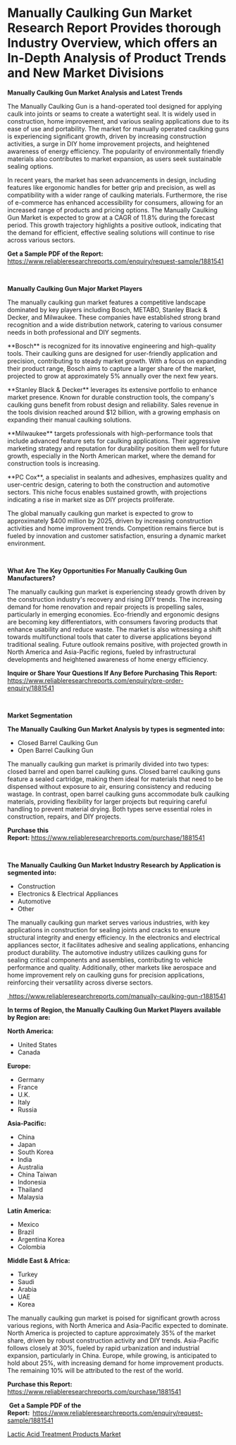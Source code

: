 <p><h1>Manually Caulking Gun Market Research Report Provides thorough Industry Overview, which offers an In-Depth Analysis of Product Trends and New Market Divisions</h1></p><p><strong>Manually Caulking Gun Market Analysis and Latest Trends</strong></p>
<p><p>The Manually Caulking Gun is a hand-operated tool designed for applying caulk into joints or seams to create a watertight seal. It is widely used in construction, home improvement, and various sealing applications due to its ease of use and portability. The market for manually operated caulking guns is experiencing significant growth, driven by increasing construction activities, a surge in DIY home improvement projects, and heightened awareness of energy efficiency. The popularity of environmentally friendly materials also contributes to market expansion, as users seek sustainable sealing options.</p><p>In recent years, the market has seen advancements in design, including features like ergonomic handles for better grip and precision, as well as compatibility with a wider range of caulking materials. Furthermore, the rise of e-commerce has enhanced accessibility for consumers, allowing for an increased range of products and pricing options. The Manually Caulking Gun Market is expected to grow at a CAGR of 11.8% during the forecast period. This growth trajectory highlights a positive outlook, indicating that the demand for efficient, effective sealing solutions will continue to rise across various sectors.</p></p>
<p><strong>Get a Sample PDF of the Report:&nbsp;</strong> <a href="https://www.reliableresearchreports.com/enquiry/request-sample/1881541?utm_campaign=2327&utm_medium=2&utm_source=Github&utm_content=ia&utm_term=10022025&utm_id=manually-caulking-gun">https://www.reliableresearchreports.com/enquiry/request-sample/1881541</a></p>
<p>&nbsp;</p>
<p><strong>Manually Caulking Gun Major Market Players</strong></p>
<p><p>The manually caulking gun market features a competitive landscape dominated by key players including Bosch, METABO, Stanley Black & Decker, and Milwaukee. These companies have established strong brand recognition and a wide distribution network, catering to various consumer needs in both professional and DIY segments.</p><p>**Bosch** is recognized for its innovative engineering and high-quality tools. Their caulking guns are designed for user-friendly application and precision, contributing to steady market growth. With a focus on expanding their product range, Bosch aims to capture a larger share of the market, projected to grow at approximately 5% annually over the next few years.</p><p>**Stanley Black & Decker** leverages its extensive portfolio to enhance market presence. Known for durable construction tools, the company's caulking guns benefit from robust design and reliability. Sales revenue in the tools division reached around $12 billion, with a growing emphasis on expanding their manual caulking solutions.</p><p>**Milwaukee** targets professionals with high-performance tools that include advanced feature sets for caulking applications. Their aggressive marketing strategy and reputation for durability position them well for future growth, especially in the North American market, where the demand for construction tools is increasing.</p><p>**PC Cox**, a specialist in sealants and adhesives, emphasizes quality and user-centric design, catering to both the construction and automotive sectors. This niche focus enables sustained growth, with projections indicating a rise in market size as DIY projects proliferate.</p><p>The global manually caulking gun market is expected to grow to approximately $400 million by 2025, driven by increasing construction activities and home improvement trends. Competition remains fierce but is fueled by innovation and customer satisfaction, ensuring a dynamic market environment.</p></p>
<p>&nbsp;</p>
<p><strong>What Are The Key Opportunities For Manually Caulking Gun Manufacturers?</strong></p>
<p><p>The manually caulking gun market is experiencing steady growth driven by the construction industry's recovery and rising DIY trends. The increasing demand for home renovation and repair projects is propelling sales, particularly in emerging economies. Eco-friendly and ergonomic designs are becoming key differentiators, with consumers favoring products that enhance usability and reduce waste. The market is also witnessing a shift towards multifunctional tools that cater to diverse applications beyond traditional sealing. Future outlook remains positive, with projected growth in North America and Asia-Pacific regions, fueled by infrastructural developments and heightened awareness of home energy efficiency.</p></p>
<p><strong>Inquire or Share Your Questions If Any Before Purchasing This Report:</strong> <a href="https://www.reliableresearchreports.com/enquiry/pre-order-enquiry/1881541?utm_campaign=2327&utm_medium=2&utm_source=Github&utm_content=ia&utm_term=10022025&utm_id=manually-caulking-gun">https://www.reliableresearchreports.com/enquiry/pre-order-enquiry/1881541</a></p>
<p>&nbsp;</p>
<p><strong>Market Segmentation</strong></p>
<p><strong>The Manually Caulking Gun Market Analysis by types is segmented into:</strong></p>
<p><ul><li>Closed Barrel Caulking Gun</li><li>Open Barrel Caulking Gun</li></ul></p>
<p><p>The manually caulking gun market is primarily divided into two types: closed barrel and open barrel caulking guns. Closed barrel caulking guns feature a sealed cartridge, making them ideal for materials that need to be dispensed without exposure to air, ensuring consistency and reducing wastage. In contrast, open barrel caulking guns accommodate bulk caulking materials, providing flexibility for larger projects but requiring careful handling to prevent material drying. Both types serve essential roles in construction, repairs, and DIY projects.</p></p>
<p><strong>Purchase this Report:&nbsp;</strong><a href="https://www.reliableresearchreports.com/purchase/1881541?utm_campaign=2327&utm_medium=2&utm_source=Github&utm_content=ia&utm_term=10022025&utm_id=manually-caulking-gun">https://www.reliableresearchreports.com/purchase/1881541</a></p>
<p>&nbsp;</p>
<p><strong>The Manually Caulking Gun Market Industry Research by Application is segmented into:</strong></p>
<p><ul><li>Construction</li><li>Electronics & Electrical Appliances</li><li>Automotive</li><li>Other</li></ul></p>
<p><p>The manually caulking gun market serves various industries, with key applications in construction for sealing joints and cracks to ensure structural integrity and energy efficiency. In the electronics and electrical appliances sector, it facilitates adhesive and sealing applications, enhancing product durability. The automotive industry utilizes caulking guns for sealing critical components and assemblies, contributing to vehicle performance and quality. Additionally, other markets like aerospace and home improvement rely on caulking guns for precision applications, reinforcing their versatility across diverse sectors.</p></p>
<p><a href="https://www.reliableresearchreports.com/manually-caulking-gun-r1881541?utm_campaign=2327&utm_medium=2&utm_source=Github&utm_content=ia&utm_term=10022025&utm_id=manually-caulking-gun">&nbsp;https://www.reliableresearchreports.com/manually-caulking-gun-r1881541</a></p>
<p><strong>In terms of Region, the Manually Caulking Gun Market Players available by Region are:</strong></p>
<p>
    <p> <strong> North America: </strong>
        <ul>
            <li>United States</li>
            <li>Canada</li>
        </ul>
        </p> 
    <p> <strong> Europe: </strong>
        <ul>
            <li>Germany</li>
            <li>France</li>
            <li>U.K.</li>
            <li>Italy</li>
            <li>Russia</li>
        </ul>
        </p> 
    <p> <strong> Asia-Pacific: </strong>
        <ul>
            <li>China</li>
            <li>Japan</li>
            <li>South Korea</li>
            <li>India</li>
            <li>Australia</li>
            <li>China Taiwan</li>
            <li>Indonesia</li>
            <li>Thailand</li>
            <li>Malaysia</li>
        </ul>
        </p> 
    <p> <strong> Latin America: </strong>
        <ul>
            <li>Mexico</li>
            <li>Brazil</li>
            <li>Argentina Korea</li>
            <li>Colombia</li>
        </ul>
        </p> 
    <p> <strong> Middle East & Africa: </strong>
        <ul>
            <li>Turkey</li>
            <li>Saudi</li>
            <li>Arabia</li>
            <li>UAE</li>
            <li>Korea</li>
        </ul>
    </p>
    </p>
<p><p>The manually caulking gun market is poised for significant growth across various regions, with North America and Asia-Pacific expected to dominate. North America is projected to capture approximately 35% of the market share, driven by robust construction activity and DIY trends. Asia-Pacific follows closely at 30%, fueled by rapid urbanization and industrial expansion, particularly in China. Europe, while growing, is anticipated to hold about 25%, with increasing demand for home improvement products. The remaining 10% will be attributed to the rest of the world.</p></p>
<p><strong>Purchase this Report: </strong><a href="https://www.reliableresearchreports.com/purchase/1881541?utm_campaign=2327&utm_medium=2&utm_source=Github&utm_content=ia&utm_term=10022025&utm_id=manually-caulking-gun">https://www.reliableresearchreports.com/purchase/1881541</a></p>
<p>&nbsp;<strong>Get a Sample PDF of the Report:&nbsp;&nbsp;</strong><a href="https://www.reliableresearchreports.com/enquiry/request-sample/1881541?utm_campaign=2327&utm_medium=2&utm_source=Github&utm_content=ia&utm_term=10022025&utm_id=manually-caulking-gun">https://www.reliableresearchreports.com/enquiry/request-sample/1881541</a></p>
<p><strong></strong></p>
<p><p><a href="https://github.com/chungwimbu4/Market-Research-Report-List-1/blob/main/lactic-acid-treatment-products-market.md?utm_campaign=2327&utm_medium=2&utm_source=Github&utm_content=ia&utm_term=10022025&utm_id=manually-caulking-gun">Lactic Acid Treatment Products Market</a></p></p>